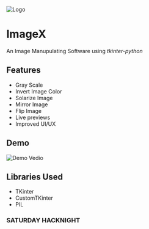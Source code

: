 ![Logo](https://raw.githubusercontent.com/Straw-x-Hats/SHN-tkinter/main/ImageX/Assets/imagex.png?token=GHSAT0AAAAAABXAGD23EWG2BVO4CMH2SJH6Y4LV4QA)


# ImageX

An Image Manupulating Software using *tkinter-python*


## Features

- Gray Scale
- Invert Image Color
- Solarize Image
- Mirror Image
- Flip Image
- Live previews
- Improved UI/UX


## Demo

![Demo Vedio](https://drive.google.com/file/d/Kcb2h2r6aocwBjFbMf1byXgbGrdsG7KI/view?usp=share_link)


## Libraries Used

- TKinter
- CustomTKinter
- PIL


### SATURDAY HACKNIGHT